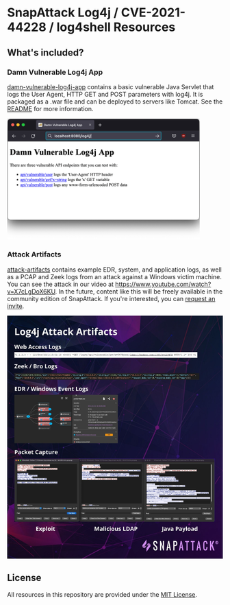# SnapAttack Log4j / CVE-2021-44228 / log4shell Resources

## What's included?

### Damn Vulnerable Log4j App

[damn-vulnerable-log4j-app](damn-vulnerable-log4j-app) contains a basic vulnerable Java Servlet that logs the User Agent, HTTP GET and POST parameters with log4j.  It is packaged as a .war file and can be deployed to servers like Tomcat.  See the [README](damn-vulnerable-log4j-app/README.md) for more information.

<img src="dvlog4ja.png" width="450px" />



### Attack Artifacts

[attack-artifacts](attack-artifacts) contains example EDR, system, and application logs, as well as a PCAP and Zeek logs from an attack against a Windows victim machine. You can see the attack in our video at https://www.youtube.com/watch?v=X7cLgDoX6KU.  In the future, content like this will be freely available in the community edition of SnapAttack.  If you're interested, you can [request an invite](https://www.snapattack.com/request/invite).

![Artifacts](artifacts.jpg)

## License
All resources in this repository are provided under the [MIT License](LICENSE).